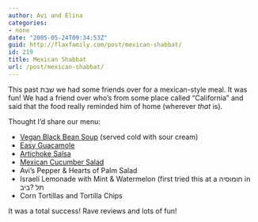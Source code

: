 ```yaml
---
author: Avi and Elina
categories:
- none
date: "2005-05-24T09:34:53Z"
guid: http://flaxfamily.com/post/mexican-shabbat/
id: 219
title: Mexican Shabbat
url: /post/mexican-shabbat/
---
```

This past שבת we had some friends over for a mexican-style meal. It was fun! We had a friend over who&#8217;s from some place called &#8220;California&#8221; and said that the food really reminded him of home (wherever _that_ is).

Thought I&#8217;d share our menu:

  * [Vegan Black Bean Soup](http://vegetarian.allrecipes.com/az/VgnBlckBnSp.asp?tsrc=ef) (served cold with sour cream)
  * [Easy Guacamole](http://vegetarian.allrecipes.com/az/EasyGuacamole.asp?tsrc=ef)
  * [Artichoke Salsa](http://appetizer.allrecipes.com/az/rtichkSls.asp?tsrc=ef)
  * [Mexican Cucumber Salad](http://salad.allrecipes.com/az/MxicnCcmbrSld.asp?tsrc=ef)
  * Avi&#8217;s Pepper & Hearts of Palm Salad
  * Israeli Lemonade with Mint & Watermelon (first tried this at a חומוסיה in תל ?ביב
  * Corn Tortillas and Tortilla Chips

It was a total success! Rave reviews and lots of fun!